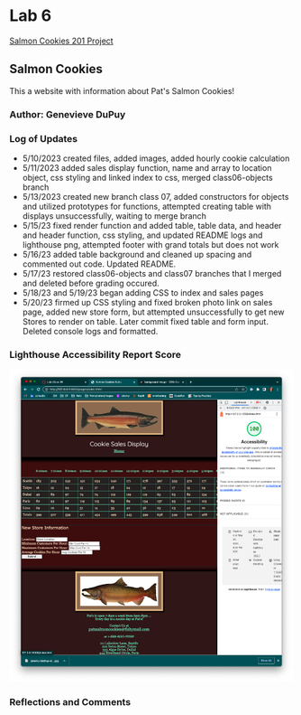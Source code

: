 # Lab 6

[Salmon Cookies 201 Project](https://theladygen.github.io/cookie-stand/)

## Salmon Cookies

This a website with information about Pat's Salmon Cookies!

### Author: Genevieve DuPuy

### Log of Updates

* 5/10/2023 created files, added images, added hourly cookie calculation
* 5/11/2023 added sales display function, name and array to location object, css styling and linked index to css, merged class06-objects branch
* 5/13/2023 created new branch class 07, added constructors for objects and utilized prototypes for functions, attempted creating table with displays unsuccessfully, waiting to merge branch
* 5/15/23 fixed render function and added table, table data, and header and header function, css styling, and updated README logs and lighthouse png, attempted footer with grand totals but does not work
* 5/16/23 added table background and cleaned up spacing and commented out code. Updated README.
* 5/17/23 restored class06-objects and class07 branches that I merged and deleted before grading occured.
* 5/18/23 and 5/19/23 began adding CSS to index and sales pages
* 5/20/23 firmed up CSS styling and fixed broken photo link on sales page, added new store form, but attempted unsuccessfully to get new Stores to render on table. Later commit fixed table and form input. Deleted console logs and formatted.

### Lighthouse Accessibility Report Score

![Screenshot of Lighthouse Accessibility Report Score](/img/lighthouse.png)

### Reflections and Comments
